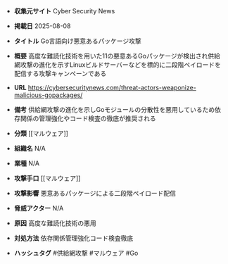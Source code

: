 - **収集元サイト**
Cyber Security News

- **掲載日**
2025-08-08

- **タイトル**
Go言語向け悪意あるパッケージ攻撃

- **概要**
高度な難読化技術を用いた11の悪意あるGoパッケージが検出され供給網攻撃の進化を示すLinuxビルドサーバーなどを標的に二段階ペイロードを配信する攻撃キャンペーンである

- **URL**
https://cybersecuritynews.com/threat-actors-weaponize-malicious-gopackages/

- **備考**
供給網攻撃の進化を示しGoモジュールの分散性を悪用しているため依存関係の管理強化やコード検査の徹底が推奨される

- **分類**
[[マルウェア]]

- **組織名**
N/A

- **業種**
N/A

- **攻撃手口**
[[マルウェア]]

- **攻撃影響**
悪意あるパッケージによる二段階ペイロード配信

- **脅威アクター**
N/A

- **原因**
高度な難読化技術の悪用

- **対処方法**
依存関係管理強化コード検査徹底

- **ハッシュタグ**
#供給網攻撃 #マルウェア #Go
